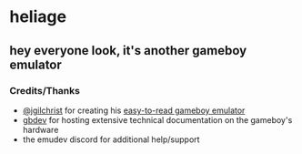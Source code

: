 # heliage
## hey everyone look, it's another gameboy emulator

### Credits/Thanks
* [@jgilchrist](https://github.com/jgilchrist/) for creating his [easy-to-read gameboy emulator](https://github.com/jgilchrist/gbemu)
* [gbdev](https://gbdev.gg8.se/wiki/articles/Main_Page) for hosting extensive technical documentation on the gameboy's hardware
* the emudev discord for additional help/support